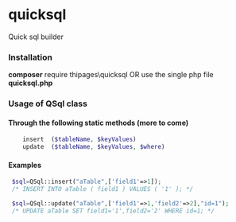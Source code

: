 # quicksql
Quick sql builder

### Installation
**composer** require thipages\quicksql OR use the single php file **quicksql.php**

### Usage of QSql class
#### Through the following static methods (more to come)
```php
    insert  ($tableName, $keyValues)
    update  ($tableName, $keyValues, $where)
```

#### Examples
```php
 $sql=QSql::insert("aTable",['field1'=>1]);
 /* INSERT INTO aTable ( field1 ) VALUES ( '1' ); */

 $sql=QSql::update("aTable",['field1'=>1,'field2'=>2],"id=1");
 /* UPDATE aTable SET field1='1',field2='2' WHERE id=1; */
```

